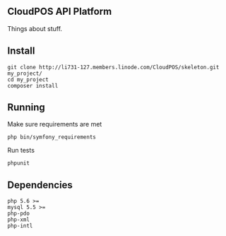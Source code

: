 ## CloudPOS API Platform

Things about stuff.

## Install

    git clone http://li731-127.members.linode.com/CloudPOS/skeleton.git my_project/
    cd my_project
    composer install
   
## Running

Make sure requirements are met

    php bin/symfony_requirements 
    
Run tests

    phpunit
    
## Dependencies

    php 5.6 >=
    mysql 5.5 >=
    php-pdo
    php-xml
    php-intl
